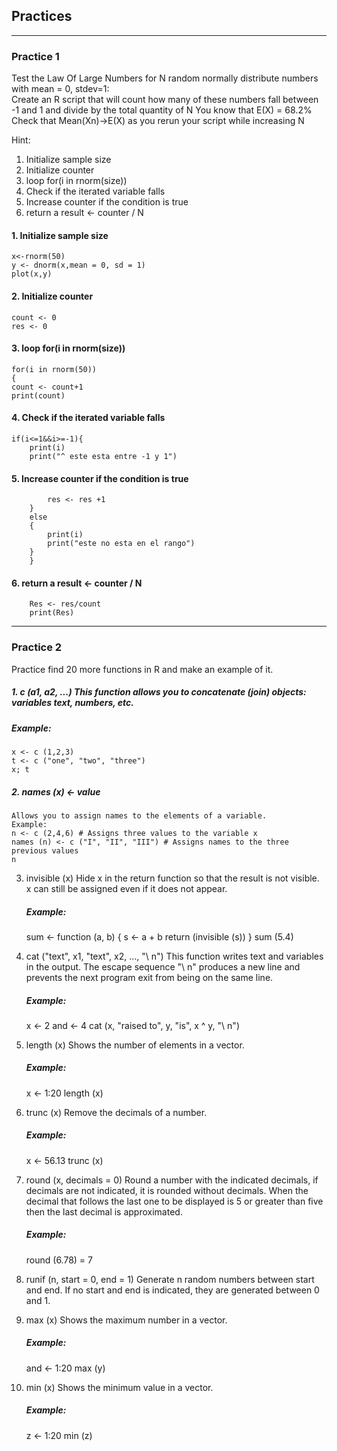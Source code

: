## Practices
---
### Practice 1
 Test the Law Of Large Numbers for N random normally distribute
 numbers with mean = 0, stdev=1:   
 Create an R script that will count how many of these numbers fall between -1 and 1 and divide
 by the total quantity of N
 You know that E(X) = 68.2%
 Check that Mean(Xn)->E(X) as you rerun your script while increasing N

Hint:
1. Initialize sample size
2. Initialize counter
3. loop for(i in rnorm(size))
4. Check if the iterated variable falls
5. Increase counter if the condition is true
6. return a result <- counter / N


#### 1.  Initialize sample size
    
    x<-rnorm(50)
    y <- dnorm(x,mean = 0, sd = 1)
    plot(x,y)
    
#### 2. Initialize counter
    
    count <- 0
    res <- 0
    
#### 3.  loop for(i in rnorm(size))
    
    for(i in rnorm(50))
    {
    count <- count+1
    print(count)
    
#### 4. Check if the iterated variable falls
    
    if(i<=1&&i>=-1){
        print(i)
        print("^ este esta entre -1 y 1")
    
#### 5. Increase counter if the condition is true
        
            res <- res +1
        }
        else
        {
            print(i)
            print("este no esta en el rango")
        }
        }
        
#### 6. return a result <- counter / N
        
        Res <- res/count
        print(Res)
---
### Practice 2
Practice find 20 more functions in R and make an example of it.

##### 1.  c (a1, a2, ...) This function allows you to concatenate (join) objects: variables text, numbers, etc.
##### Example:
    x <- c (1,2,3)
    t <- c ("one", "two", "three")
    x; t

##### 2.  names (x) <- value
    Allows you to assign names to the elements of a variable.
    Example:
    n <- c (2,4,6) # Assigns three values ​​to the variable x
    names (n) <- c ("I", "II", "III") # Assigns names to the three previous values
    n

3.  invisible (x)
    Hide x in the return function so that the result is not visible. x can still be assigned even if it does not appear.
    ##### Example:
    sum <- function (a, b) {
      s <- a + b
      return (invisible (s))
    }
    sum (5.4)

4.  cat ("text", x1, "text", x2, ..., "\ n")
    This function writes text and variables in the output.
    The escape sequence "\ n" produces a new line and prevents the next program exit from being on the same line.
    ##### Example:
    x <- 2
    and <- 4
    cat (x, "raised to", y, "is", x ^ y, "\ n")

5.  length (x)
    Shows the number of elements in a vector.
    ##### Example:
    x <- 1:20
    length (x)

6.  trunc (x)
    Remove the decimals of a number.
    ##### Example:
    x <- 56.13
    trunc (x)

7.  round (x, decimals = 0)
    Round a number with the indicated decimals, if decimals are not indicated, it is rounded without decimals. When the decimal that follows the last one to be displayed is 5 or greater than five then the last decimal is approximated.
    ##### Example:
    round (6.78) = 7

8.  runif (n, start = 0, end = 1)
    Generate n random numbers between start and end. If no start and end is indicated, they are generated between 0 and 1.

9.  max (x)
    Shows the maximum number in a vector.
    ##### Example:
    and <- 1:20
    max (y)

10. min (x)
    Shows the minimum value in a vector.
    ##### Example:
    z <- 1:20
    min (z)


        